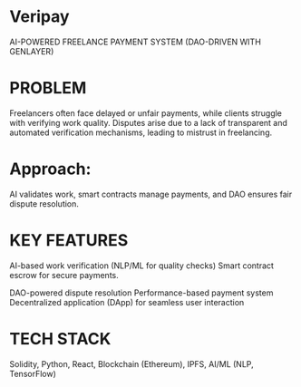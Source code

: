 # Veripay
AI-POWERED FREELANCE PAYMENT SYSTEM
(DAO-DRIVEN WITH GENLAYER)

 # PROBLEM
 Freelancers often face delayed or unfair
 payments, while clients struggle with
 verifying work quality. Disputes arise due
 to a lack of transparent and automated
 verification mechanisms, leading to
 mistrust in freelancing.


# Approach:
AI validates work,
 smart contracts manage
 payments, and DAO ensures fair
 dispute resolution.


# KEY FEATURES
 AI-based work verification (NLP/ML
 for quality checks)
 Smart contract escrow for secure
 payments.
 
 DAO-powered dispute resolution
 Performance-based payment
 system
 Decentralized application (DApp)
 for seamless user interaction

 # TECH STACK
  Solidity, 
  Python,
  React, 
  Blockchain (Ethereum),
  IPFS, 
  AI/ML (NLP, TensorFlow)
